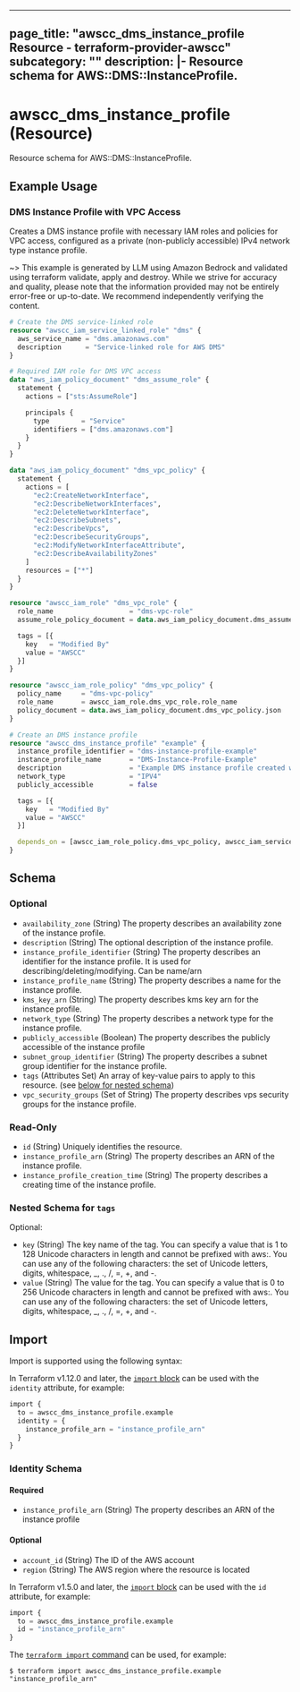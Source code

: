 
---
page_title: "awscc_dms_instance_profile Resource - terraform-provider-awscc"
subcategory: ""
description: |-
  Resource schema for AWS::DMS::InstanceProfile.
---

# awscc_dms_instance_profile (Resource)

Resource schema for AWS::DMS::InstanceProfile.

## Example Usage

### DMS Instance Profile with VPC Access

Creates a DMS instance profile with necessary IAM roles and policies for VPC access, configured as a private (non-publicly accessible) IPv4 network type instance profile.

~> This example is generated by LLM using Amazon Bedrock and validated using terraform validate, apply and destroy. While we strive for accuracy and quality, please note that the information provided may not be entirely error-free or up-to-date. We recommend independently verifying the content.

```terraform
# Create the DMS service-linked role
resource "awscc_iam_service_linked_role" "dms" {
  aws_service_name = "dms.amazonaws.com"
  description      = "Service-linked role for AWS DMS"
}

# Required IAM role for DMS VPC access
data "aws_iam_policy_document" "dms_assume_role" {
  statement {
    actions = ["sts:AssumeRole"]

    principals {
      type        = "Service"
      identifiers = ["dms.amazonaws.com"]
    }
  }
}

data "aws_iam_policy_document" "dms_vpc_policy" {
  statement {
    actions = [
      "ec2:CreateNetworkInterface",
      "ec2:DescribeNetworkInterfaces",
      "ec2:DeleteNetworkInterface",
      "ec2:DescribeSubnets",
      "ec2:DescribeVpcs",
      "ec2:DescribeSecurityGroups",
      "ec2:ModifyNetworkInterfaceAttribute",
      "ec2:DescribeAvailabilityZones"
    ]
    resources = ["*"]
  }
}

resource "awscc_iam_role" "dms_vpc_role" {
  role_name                   = "dms-vpc-role"
  assume_role_policy_document = data.aws_iam_policy_document.dms_assume_role.json

  tags = [{
    key   = "Modified By"
    value = "AWSCC"
  }]
}

resource "awscc_iam_role_policy" "dms_vpc_policy" {
  policy_name     = "dms-vpc-policy"
  role_name       = awscc_iam_role.dms_vpc_role.role_name
  policy_document = data.aws_iam_policy_document.dms_vpc_policy.json
}

# Create an DMS instance profile
resource "awscc_dms_instance_profile" "example" {
  instance_profile_identifier = "dms-instance-profile-example"
  instance_profile_name       = "DMS-Instance-Profile-Example"
  description                 = "Example DMS instance profile created with AWSCC"
  network_type                = "IPV4"
  publicly_accessible         = false

  tags = [{
    key   = "Modified By"
    value = "AWSCC"
  }]

  depends_on = [awscc_iam_role_policy.dms_vpc_policy, awscc_iam_service_linked_role.dms]
}
```

<!-- schema generated by tfplugindocs -->
## Schema

### Optional

- `availability_zone` (String) The property describes an availability zone of the instance profile.
- `description` (String) The optional description of the instance profile.
- `instance_profile_identifier` (String) The property describes an identifier for the instance profile. It is used for describing/deleting/modifying. Can be name/arn
- `instance_profile_name` (String) The property describes a name for the instance profile.
- `kms_key_arn` (String) The property describes kms key arn for the instance profile.
- `network_type` (String) The property describes a network type for the instance profile.
- `publicly_accessible` (Boolean) The property describes the publicly accessible of the instance profile
- `subnet_group_identifier` (String) The property describes a subnet group identifier for the instance profile.
- `tags` (Attributes Set) An array of key-value pairs to apply to this resource. (see [below for nested schema](#nestedatt--tags))
- `vpc_security_groups` (Set of String) The property describes vps security groups for the instance profile.

### Read-Only

- `id` (String) Uniquely identifies the resource.
- `instance_profile_arn` (String) The property describes an ARN of the instance profile.
- `instance_profile_creation_time` (String) The property describes a creating time of the instance profile.

<a id="nestedatt--tags"></a>
### Nested Schema for `tags`

Optional:

- `key` (String) The key name of the tag. You can specify a value that is 1 to 128 Unicode characters in length and cannot be prefixed with aws:. You can use any of the following characters: the set of Unicode letters, digits, whitespace, _, ., /, =, +, and -.
- `value` (String) The value for the tag. You can specify a value that is 0 to 256 Unicode characters in length and cannot be prefixed with aws:. You can use any of the following characters: the set of Unicode letters, digits, whitespace, _, ., /, =, +, and -.

## Import

Import is supported using the following syntax:

In Terraform v1.12.0 and later, the [`import` block](https://developer.hashicorp.com/terraform/language/import) can be used with the `identity` attribute, for example:

```terraform
import {
  to = awscc_dms_instance_profile.example
  identity = {
    instance_profile_arn = "instance_profile_arn"
  }
}
```

<!-- schema generated by tfplugindocs -->
### Identity Schema

#### Required

- `instance_profile_arn` (String) The property describes an ARN of the instance profile

#### Optional

- `account_id` (String) The ID of the AWS account
- `region` (String) The AWS region where the resource is located

In Terraform v1.5.0 and later, the [`import` block](https://developer.hashicorp.com/terraform/language/import) can be used with the `id` attribute, for example:

```terraform
import {
  to = awscc_dms_instance_profile.example
  id = "instance_profile_arn"
}
```

The [`terraform import` command](https://developer.hashicorp.com/terraform/cli/commands/import) can be used, for example:

```shell
$ terraform import awscc_dms_instance_profile.example "instance_profile_arn"
```
